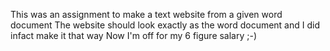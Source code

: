 This was an assignment to make a text website from a given word document 
The website should look exactly as the word document and I did infact make it that way
Now I'm off for my 6 figure salary ;-)
